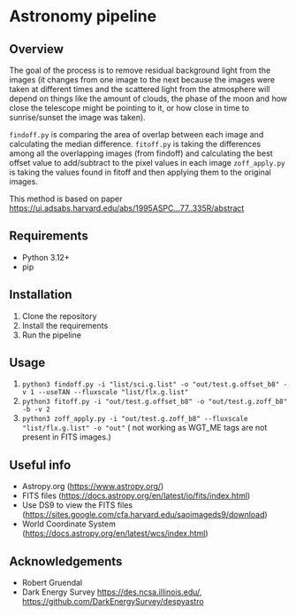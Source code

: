 # Astronomy pipeline

## Overview
The goal of the process is to remove residual background light from the images (it changes from one image to the next because the images were taken at different times and the scattered light from the atmosphere will depend on things like the amount of clouds, the phase of the moon and how close the telescope might be pointing to it, or how close in time to sunrise/sunset the image was taken).

`findoff.py` is comparing the area of overlap between each image and calculating the median difference.
`fitoff.py` is taking the differences among all the overlapping images (from findoff) and calculating the best offset value to add/subtract to the pixel values in each image
`zoff_apply.py` is taking the values found in fitoff and then applying them to the original images.

This method is based on paper https://ui.adsabs.harvard.edu/abs/1995ASPC...77..335R/abstract


## Requirements
- Python 3.12+
- pip

## Installation
1. Clone the repository
2. Install the requirements
3. Run the pipeline


## Usage
1. `python3 findoff.py -i "list/sci.g.list" -o "out/test.g.offset_b8" -v 1 --useTAN --fluxscale "list/flx.g.list"`
2. `python3 fitoff.py -i "out/test.g.offset_b8" -o "out/test.g.zoff_b8" -b -v 2`
3. `python3 zoff_apply.py -i "out/test.g.zoff_b8" --fluxscale "list/flx.g.list" -o "out"`  ( not working as WGT_ME tags are not present in FITS images.)

## Useful info
- Astropy.org (https://www.astropy.org/)
- FITS files (https://docs.astropy.org/en/latest/io/fits/index.html)
- Use DS9 to view the FITS files (https://sites.google.com/cfa.harvard.edu/saoimageds9/download)
- World Coordinate System (https://docs.astropy.org/en/latest/wcs/index.html)

## Acknowledgements
- Robert Gruendal
- Dark Energy Survey https://des.ncsa.illinois.edu/, https://github.com/DarkEnergySurvey/despyastro

